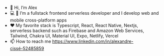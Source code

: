 - 👋 Hi, I’m Alex
- 💻 📱 I’m a fullstack frontend serverless developer and I develop web and mobile cross-platform apps
- ❤ My favorite stack is Typescript, React, React Native, Nextjs, serverless backend such as Firebase and Amazon Web Services, Tailwind, Chakra UI, Material UI, Expo, Netlify, Vercel
- 📫 How to reach me https://www.linkedin.com/in/alexandre-cissé-52485859

<!---
alexCoding42/alexCoding42 is a ✨ special ✨ repository because its `README.md` (this file) appears on your GitHub profile.
You can click the Preview link to take a look at your changes.
--->
